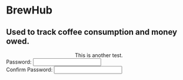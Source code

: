 # BrewHub

## Used to track coffee consumption and money owed.

<center>This is another test.</center>

<div class="tutorialWrapper">
<body>
    <form>
        <div class="fieldWrapper">
            <label for="pass1">Password:</label>
            <input type="password" name="pass1" id="pass1">
        </div>
        <div class="fieldWrapper">
            <label for="pass2">Confirm Password:</label>
            <input type="password" name="pass2" id="pass2" onkeyup="checkPass(); return false;">
            <span id="confirmMessage" class="confirmMessage"></span>
        </div>
    </form>
    <script type="text/javascript">
    
    function checkPass() {
        //Store the password field objects into variables ...
        var pass1 = document.getElementById('pass1');
        var pass2 = document.getElementById('pass2');
        //Store the Confimation Message Object ...
        var message = document.getElementById('confirmMessage');
        //Set the colors we will be using ...
        var goodColor = "#66cc66";
        var badColor = "#ff6666";
        //Compare the values in the password field 
        //and the confirmation field
            if(pass1.value == pass2.value) {
                //The passwords match. 
                //Set the color to the good color and inform
                //the user that they have entered the correct password 
                pass2.style.backgroundColor = goodColor;
                message.style.color = goodColor;
                message.innerHTML = "Passwords Match!"
        } else {
            //The passwords do not match.
            //Set the color to the bad color and
            //notify the user.
            pass2.style.backgroundColor = goodColor;
            message.style.color = goodColor;
            message.innerHTML = "Great Job!"
        }
    }  

</script>
</body>
</div>



